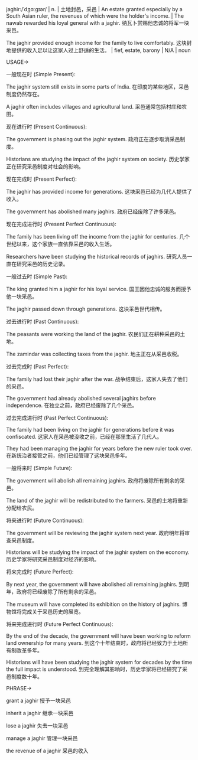 jaghir:/ˈdʒɑːɡɪər/ | n. | 土地封邑，采邑 | An estate granted especially by a South Asian ruler, the revenues of which were the holder's income. |  The nawab rewarded his loyal general with a jaghir.  纳瓦卜赏赐他忠诚的将军一块采邑。

The jaghir provided enough income for the family to live comfortably. 这块封地提供的收入足以让这家人过上舒适的生活。 |  fief, estate, barony |  N/A | noun

USAGE->

一般现在时 (Simple Present):

The jaghir system still exists in some parts of India. 在印度的某些地区，采邑制度仍然存在。

A jaghir often includes villages and agricultural land.  采邑通常包括村庄和农田。


现在进行时 (Present Continuous):

The government is phasing out the jaghir system. 政府正在逐步取消采邑制度。

Historians are studying the impact of the jaghir system on society.  历史学家正在研究采邑制度对社会的影响。


现在完成时 (Present Perfect):

The jaghir has provided income for generations.  这块采邑已经为几代人提供了收入。

The government has abolished many jaghirs. 政府已经废除了许多采邑。


现在完成进行时 (Present Perfect Continuous):

The family has been living off the income from the jaghir for centuries.  几个世纪以来，这个家族一直依靠采邑的收入生活。

Researchers have been studying the historical records of jaghirs. 研究人员一直在研究采邑的历史记录。


一般过去时 (Simple Past):

The king granted him a jaghir for his loyal service. 国王因他忠诚的服务而授予他一块采邑。

The jaghir passed down through generations.  这块采邑世代相传。


过去进行时 (Past Continuous):

The peasants were working the land of the jaghir.  农民们正在耕种采邑的土地。

The zamindar was collecting taxes from the jaghir.  地主正在从采邑收税。


过去完成时 (Past Perfect):

The family had lost their jaghir after the war.  战争结束后，这家人失去了他们的采邑。

The government had already abolished several jaghirs before independence.  在独立之前，政府已经废除了几个采邑。


过去完成进行时 (Past Perfect Continuous):

The family had been living on the jaghir for generations before it was confiscated.  这家人在采邑被没收之前，已经在那里生活了几代人。

They had been managing the jaghir for years before the new ruler took over.  在新统治者接管之前，他们已经管理了这块采邑多年。


一般将来时 (Simple Future):

The government will abolish all remaining jaghirs. 政府将废除所有剩余的采邑。

The land of the jaghir will be redistributed to the farmers.  采邑的土地将重新分配给农民。


将来进行时 (Future Continuous):

The government will be reviewing the jaghir system next year.  政府明年将审查采邑制度。

Historians will be studying the impact of the jaghir system on the economy.  历史学家将研究采邑制度对经济的影响。


将来完成时 (Future Perfect):

By next year, the government will have abolished all remaining jaghirs.  到明年，政府将已经废除了所有剩余的采邑。

The museum will have completed its exhibition on the history of jaghirs.  博物馆将完成关于采邑历史的展览。


将来完成进行时 (Future Perfect Continuous):

By the end of the decade, the government will have been working to reform land ownership for many years. 到这个十年结束时，政府将已经致力于土地所有制改革多年。

Historians will have been studying the jaghir system for decades by the time the full impact is understood.  到完全理解其影响时，历史学家将已经研究了采邑制度数十年。


PHRASE->

grant a jaghir  授予一块采邑

inherit a jaghir  继承一块采邑

lose a jaghir  失去一块采邑

manage a jaghir  管理一块采邑

the revenue of a jaghir  采邑的收入
